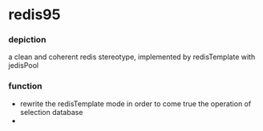 # redis95

### depiction

a clean and coherent redis stereotype, implemented by redisTemplate with jedisPool 

### function 
* rewrite the redisTemplate mode in order to come true the operation of selection database
* 
